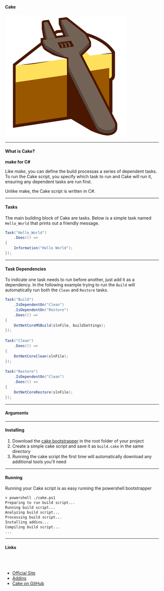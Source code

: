 #### Cake

![logo](img/cake-build-logo.png)


---

#### What is Cake?

**make for C#**

Like *make*, you can define the build processas a series of dependent tasks.  To run the Cake script, you specify which task to run and Cake will run it, ensuring any dependent tasks are run first.

Unlike make, the Cake script is written in C#.

--- 

#### Tasks

The main building block of Cake are tasks.  Below is a simple task named `Hello_World` that prints out a friendly message.

```csharp
Task("Hello_World")
    .Does(() =>
{
    Information("Hello World");
});
```

---

#### Task Dependencies

To indicate one task needs to run before another, just add it as a dependency.  In the following example trying to run the `Build` will automatically run both the `Clean` and `Restore` tasks.

```csharp
Task("Build")
    .IsDependentOn("Clean")
    .IsDependentOn("Restore")
    .Does(() =>
{
    DotNetCoreMSBuild(slnFile, buildSettings);
});

Task("Clean")
    .Does(() => 
{
    DotNetCoreClean(slnFile);
});

Task("Restore")
    .IsDependentOn("Clean")
    .Does(() =>
{
    DotNetCoreRestore(slnFile);
});
```
---

#### Arguments

---

#### Installing

1. Download the [cake bootstrapper](https://raw.githubusercontent.com/cake-build/resources/master/build.ps1) in the root folder of your project
2. Create a simple cake script and save it as `build.cake` in the same directory
3. Running the cake script the first time will automatically download any additional tools you'll need

---

#### Running 

Running your Cake script is as easy running the powershell bootstrapper

```
> powershell ./cake.ps1
Preparing to run build script...
Running build script...
Analyzing build script...
Processing build script...
Installing addins...
Compiling build script...
...
```

---

#### Links

<br/>
<br/>

* [Official Site](http://cakebuild.net/)
* [Addins](https://cakebuild.net/addins/)
* [Cake on GitHub](https://github.com/cake-build/cake)